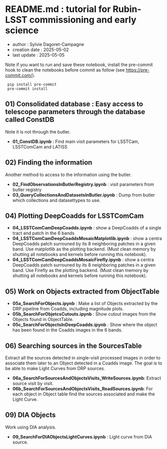 # README.md : tutorial for Rubin-LSST commissioning and early science

- author : Sylvie Dagoret-Campagne
- creation date : 2025-05-02
- last update : 2025-05-05

Note if you want to run and save these notebook, install the pre-commit hook to clean the notebooks before commit as follow (see https://pre-commit.com/).

     pip install pre-commit
     pre-commit install
            


## 01) Consolidated database : Easy access to telescope parameters through the database called ConstDB
Note it is not through the butler.
- **01_ConstDB.ipynb** : Find main visit parameters for LSSTCam, LSSTComCam and LATISS

## 02) Finding the information 
Another method to access to the information using the butler.
- **02_FindObservationsInButlerRegistry.ipynb** : visit parameters from butler registry     
- **03_QueryCollectionsAndDatasetsInButler.ipynb** : Dump from butler which collections and datasettypes to use. 

## 04) Plotting DeepCoadds for LSSTComCam
- **04_LSSTComCamDeepCoadds.ipynb**	: show a DeepCoadds of a single tract and patch in the 6 bands	     
- **04_LSSTComCamDeepCoaddsMosaicMatplotlib.ipynb** : show a centra DeepCoadds patch surrouned by its 8 neighboring patches in a given band. Use matplotlib as the plotting backend. (Must clean memory by shutting all notebooks and kernels before running this notebook).
- **04_LSSTComCamDeepCoaddsMosaicFirefly.ipynb** : show a centra DeepCoadds patch surrouned by its 8 neighboring patches in a given band. Use Firefly as the plotting backend. (Must clean memory by shutting all notebooks and kernels before running this notebook).

## 05) Work on Objects extracted from ObjectTable
- **05a_SearchForObjects.ipynb** : Make a list of Objects extracted by the DRP pipeline from Coadds, including magnitude plots.
- **05b_SearchForObjetcsCutouts.ipynb** : Show cutout images from the Objects found in ObjectTable.
- **05c_SearchForObjectsInDeepCoadds.ipynb** : Show where the object has been found in the Coadds images in the 6 bands.


## 06) Searching sources in the SourcesTable 
Extract all the sources detected in single-visit processed images in order to associate them later to an Object detected in a Coadds image.
The goal is to be able to make Light Curves from DRP sources.
- **06a_SearchForSourcesAndObjectsVisits_WriteSources.ipynb**: Extract source visit by visit.
- **06b_SearchForSourcesAndObjectsVisits_ReadSources.ipynb**: For each object in Object table find the sources associated and make the Light Curve. 



## 09) DIA Objects
Work using DIA analysis.
- **09_SearchForDIAObjectsLightCurves.ipynb** : Light curve from DIA source.



                            
